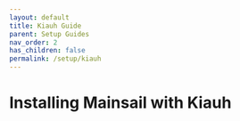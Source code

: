 ```yaml
---
layout: default
title: Kiauh Guide
parent: Setup Guides
nav_order: 2
has_children: false
permalink: /setup/kiauh
---
```

# Installing Mainsail with Kiauh

